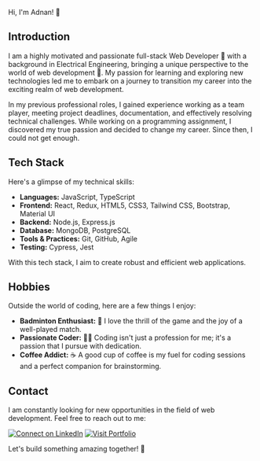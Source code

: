 Hi, I'm Adnan! 👋

## Introduction

I am a highly motivated and passionate full-stack Web Developer 🚀 with a background in Electrical Engineering, bringing a unique perspective to the world of web development 💪. My passion for learning and exploring new technologies led me to embark on a journey to transition my career into the exciting realm of web development.

In my previous professional roles, I gained experience working as a team player, meeting project deadlines, documentation, and effectively resolving technical challenges. While working on a programming assignment, I discovered my true passion and decided to change my career. Since then, I could not get enough.

## Tech Stack

Here's a glimpse of my technical skills:

- **Languages:** JavaScript, TypeScript
- **Frontend:** React, Redux, HTML5, CSS3, Tailwind CSS, Bootstrap, Material UI
- **Backend:** Node.js, Express.js
- **Database:** MongoDB, PostgreSQL
- **Tools & Practices:** Git, GitHub, Agile
- **Testing:** Cypress, Jest

With this tech stack, I aim to create robust and efficient web applications.

## Hobbies

Outside the world of coding, here are a few things I enjoy:

- **Badminton Enthusiast:** 🏸 I love the thrill of the game and the joy of a well-played match.
- **Passionate Coder:** 👨‍💻 Coding isn't just a profession for me; it's a passion that I pursue with dedication.
- **Coffee Addict:** ☕️ A good cup of coffee is my fuel for coding sessions and a perfect companion for brainstorming.

## Contact

I am constantly looking for new opportunities in the field of web development. Feel free to reach out to me:

[![Connect on LinkedIn](https://img.shields.io/badge/LinkedIn-Connect-blue?style=flat&logo=linkedin&logoColor=white)](https://www.linkedin.com/in/adnan-hanif/) [![Visit Portfolio](https://img.shields.io/badge/Portfolio-Visit-green?style=flat&logoColor=white)](https://react-tailwaind-portfolio-app.netlify.app/)

Let's build something amazing together! 🚀

